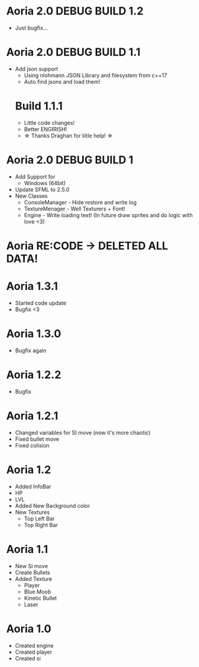﻿# Aoria 2.0 DEBUG BUILD 1.2
  - Just bugfix...

# Aoria 2.0 DEBUG BUILD 1.1
- Add json support
  - Using nlohmann JSON Library and filesystem from c++17
  - Auto find jsons and load them!
  # Build 1.1.1
    - Little code changes!
	- Better ENGIRISH!
	- ☆ Thanks Draghan for liitle help! ☆


# Aoria 2.0 DEBUG BUILD 1
- Add Support for
  - Windows (64bit)
- Update SFML to 2.5.0 
- New Classes
  - ConsoleManager - Hide restore and write log
  - TextureMenager - Well Texturers + Font!
  - Engine - Write loading text! (In future draw sprites and do logic with love <3)

# Aoria RE:CODE -> DELETED ALL DATA!

# Aoria 1.3.1
 - Started code update
 - Bugfix <3 
 
# Aoria 1.3.0
 - Bugfix again
 
# Aoria 1.2.2
 - Bugfix

# Aoria 1.2.1
- Changed variables for SI move (now it's more chaotic)
- Fixed bullet move
- Fixed colision

# Aoria 1.2
- Added InfoBar
 - HP
 - LVL
- Added New Background color
- New Textures
  - Top Left Bar
  - Top Right Bar

# Aoria 1.1
- New Si move
- Create Bullets
- Added Texture
  - Player
  - Blue Moob 
  - Kinetic Bullet
  - Laser

# Aoria 1.0
- Created engine 
- Created player
- Created si
